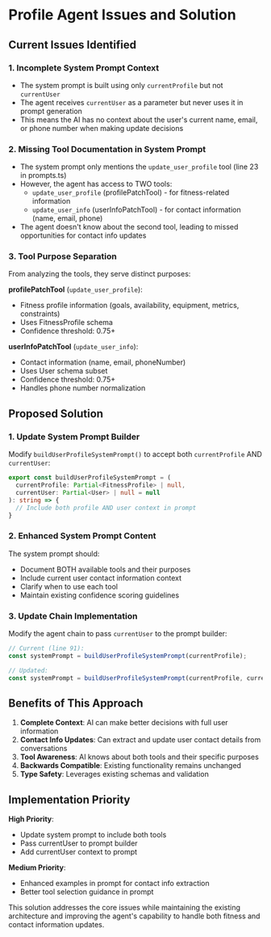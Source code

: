 # Profile Agent Issues and Solution

## Current Issues Identified

### 1. Incomplete System Prompt Context
- The system prompt is built using only `currentProfile` but not `currentUser` 
- The agent receives `currentUser` as a parameter but never uses it in prompt generation
- This means the AI has no context about the user's current name, email, or phone number when making update decisions

### 2. Missing Tool Documentation in System Prompt
- The system prompt only mentions the `update_user_profile` tool (line 23 in prompts.ts)
- However, the agent has access to TWO tools:
  - `update_user_profile` (profilePatchTool) - for fitness-related information
  - `update_user_info` (userInfoPatchTool) - for contact information (name, email, phone)
- The agent doesn't know about the second tool, leading to missed opportunities for contact info updates

### 3. Tool Purpose Separation
From analyzing the tools, they serve distinct purposes:

**profilePatchTool** (`update_user_profile`):
- Fitness profile information (goals, availability, equipment, metrics, constraints)
- Uses FitnessProfile schema
- Confidence threshold: 0.75+

**userInfoPatchTool** (`update_user_info`):  
- Contact information (name, email, phoneNumber)
- Uses User schema subset
- Confidence threshold: 0.75+
- Handles phone number normalization

## Proposed Solution

### 1. Update System Prompt Builder
Modify `buildUserProfileSystemPrompt()` to accept both `currentProfile` AND `currentUser`:

```typescript
export const buildUserProfileSystemPrompt = (
  currentProfile: Partial<FitnessProfile> | null,
  currentUser: Partial<User> | null = null
): string => {
  // Include both profile AND user context in prompt
}
```

### 2. Enhanced System Prompt Content
The system prompt should:
- Document BOTH available tools and their purposes
- Include current user contact information context
- Clarify when to use each tool
- Maintain existing confidence scoring guidelines

### 3. Update Chain Implementation
Modify the agent chain to pass `currentUser` to the prompt builder:

```typescript
// Current (line 91):
const systemPrompt = buildUserProfileSystemPrompt(currentProfile);

// Updated:
const systemPrompt = buildUserProfileSystemPrompt(currentProfile, currentUser);
```

## Benefits of This Approach

1. **Complete Context**: AI can make better decisions with full user information
2. **Contact Info Updates**: Can extract and update user contact details from conversations
3. **Tool Awareness**: AI knows about both tools and their specific purposes
4. **Backwards Compatible**: Existing functionality remains unchanged
5. **Type Safety**: Leverages existing schemas and validation

## Implementation Priority

**High Priority**:
- Update system prompt to include both tools
- Pass currentUser to prompt builder
- Add currentUser context to prompt

**Medium Priority**:  
- Enhanced examples in prompt for contact info extraction
- Better tool selection guidance in prompt

This solution addresses the core issues while maintaining the existing architecture and improving the agent's capability to handle both fitness and contact information updates.